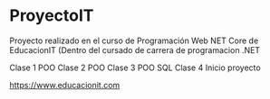 # ProyectoIT

Proyecto realizado en el curso de Programación Web NET Core de EducacionIT (Dentro del cursado de carrera de programacion .NET

Clase 1 POO
Clase 2 POO
Clase 3 POO SQL
Clase 4 Inicio proyecto

https://www.educacionit.com

